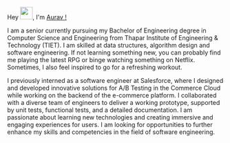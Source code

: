 Hey <img src="https://github.com/TheDudeThatCode/TheDudeThatCode/blob/master/Assets/Hi.gif" width="29">, I'm [Aurav !](https://www.linkedin.com/in/aurav-s-tomar/)

I am a senior currently pursuing my Bachelor of Engineering degree in Computer Science and Engineering from Thapar Institute of Engineering & Technology (TIET). I am skilled at data structures, algorithm design and software engineering. If not learning something new, you can probably find me playing the latest RPG or binge watching something on Netflix. Sometimes, I also feel inspired to go for a refreshing workout.

I previously interned as a software engineer at Salesforce, where I designed and developed innovative solutions for A/B Testing in the Commerce Cloud while working on the backend of the e-commerce platform. I collaborated with a diverse team of engineers to deliver a working prototype, supported by unit tests, functional tests, and a detailed documentation. I am passionate about learning new technologies and creating immersive and engaging experiences for users. I am looking for opportunities to further enhance my skills and competencies in the field of software engineering.

<!--
<img src="https://github-readme-stats.vercel.app/api?username=le-incroyable1-dev&show_icons=true&locale=en&theme=slateorange" alt="le-incroyable1-dev" />

<br>

![GitHub Streak](https://github-readme-streak-stats.herokuapp.com?user=le-incroyable1-dev&theme=slateorange)

<br>

<img src="https://github-readme-stats.vercel.app/api/top-langs?username=le-incroyable1-dev&show_icons=true&locale=en&layout=compact&theme=slateorange" alt="le-incroyable1-dev" />
-->


<!-- [![Most Used Languages](https://github-readme-stats.vercel.app/api/top-langs/?username=le-incroyable1-dev&layout=compact&theme=midnight-purple)](https://github.com/le-incroyable1-dev/github-readme-stats)
 -->

<!---
le-incroyable1-dev/le-incroyable1-dev is a ✨ special ✨ repository because its `README.md` (this file) appears on your GitHub profile.
You can click the Preview link to take a look at your changes.
--->
